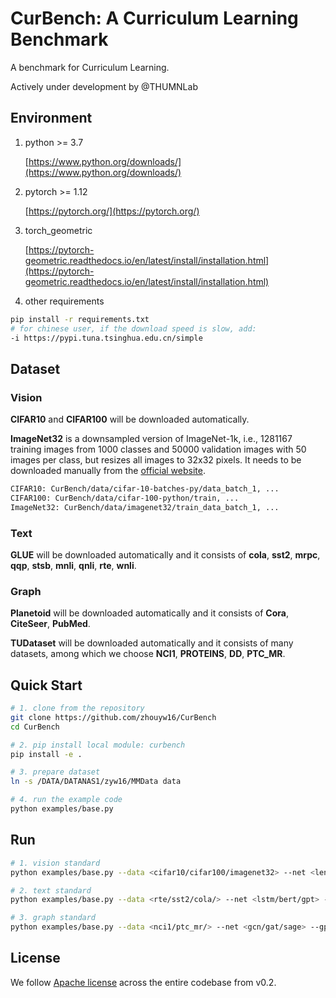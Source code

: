 # CurBench: A Curriculum Learning Benchmark

A benchmark for Curriculum Learning.

Actively under development by @THUMNLab


## Environment

1. python >= 3.7  

    [https://www.python.org/downloads/](https://www.python.org/downloads/)

2. pytorch >= 1.12

    [https://pytorch.org/](https://pytorch.org/)

3. torch_geometric

    [https://pytorch-geometric.readthedocs.io/en/latest/install/installation.html](https://pytorch-geometric.readthedocs.io/en/latest/install/installation.html)

4. other requirements

```bash
pip install -r requirements.txt 
# for chinese user, if the download speed is slow, add:
-i https://pypi.tuna.tsinghua.edu.cn/simple
```


## Dataset

### Vision

**CIFAR10** and **CIFAR100** will be downloaded automatically.

**ImageNet32** is a downsampled version of ImageNet-1k, i.e., 1281167 training images from 1000 classes and 50000 validation images with 50 images per class, but resizes all images to 32x32 pixels. It needs to be downloaded manually from the [official website](https://image-net.org/download.php). 

``` bash
CIFAR10: CurBench/data/cifar-10-batches-py/data_batch_1, ...
CIFAR100: CurBench/data/cifar-100-python/train, ...
ImageNet32: CurBench/data/imagenet32/train_data_batch_1, ...
```

### Text

**GLUE** will be downloaded automatically and it consists of **cola**, **sst2**, **mrpc**, **qqp**, **stsb**, **mnli**, **qnli**, **rte**, **wnli**.

### Graph
**Planetoid** will be downloaded automatically and it consists of **Cora**, **CiteSeer**, **PubMed**.

**TUDataset** will be downloaded automatically and it consists of many datasets, among which we choose **NCI1**, **PROTEINS**, **DD**, **PTC_MR**.


## Quick Start

``` bash
# 1. clone from the repository
git clone https://github.com/zhouyw16/CurBench
cd CurBench

# 2. pip install local module: curbench
pip install -e .

# 3. prepare dataset
ln -s /DATA/DATANAS1/zyw16/MMData data

# 4. run the example code
python examples/base.py
```


## Run
```bash
# 1. vision standard
python examples/base.py --data <cifar10/cifar100/imagenet32> --net <lenet/resnet/vit> --gpu <0/1/2/>

# 2. text standard
python examples/base.py --data <rte/sst2/cola/> --net <lstm/bert/gpt> --gpu <0/1/2/>

# 3. graph standard
python examples/base.py --data <nci1/ptc_mr/> --net <gcn/gat/sage> --gpu <0/1/2/>
```


## License
We follow [Apache license](LICENSE) across the entire codebase from v0.2.
